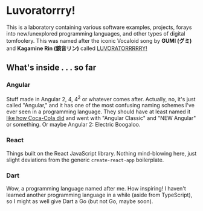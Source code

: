 # Luvoratorrry!
This is a laboratory containing various software examples, projects, forays into new/unexplored programming languages, and other types of digital tomfoolery. This was named after the iconic Vocaloid song by **GUMI (グミ)** and **Kagamine Rin (鏡音リン)** called [LUVORATORRRRRY!](https://vocaloid.fandom.com/wiki/LUVORATORRRRRY!)


## What's inside . . . so far

### Angular
Stuff made in Angular 2, 4, 4<sup>2</sup> or whatever comes after. Actually, no, it's just called "Angular," and it has one of the most confusing naming schemes I've ever seen in a programming language. They should have at least named it [like how Coca-Cola did](https://en.wikipedia.org/wiki/New_Coke) and went with "Angular Classic" and "NEW Angular" or something. Or maybe Angular 2: Electric Boogaloo.

### React
Things built on the React JavaScript library. Nothing mind-blowing here, just slight deviations from the generic `create-react-app` boilerplate.

### Dart
Wow, a programming language named after me. How inspiring! I haven't learned another programming language in a while (aside from TypeScript), so I might as well give Dart a Go (but not Go, maybe soon).
